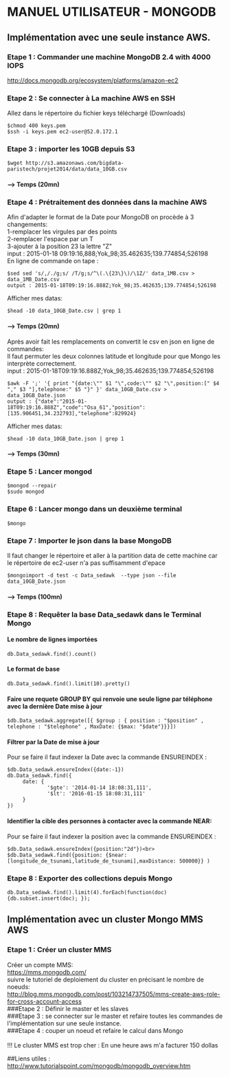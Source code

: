 # MANUEL UTILISATEUR - MONGODB

## Implémentation avec une seule instance AWS.

### Etape 1 : Commander une machine MongoDB 2.4 with 4000 IOPS 
http://docs.mongodb.org/ecosystem/platforms/amazon-ec2

### Etape 2 : Se connecter à La machine AWS en SSH
Allez dans le répertoire du fichier keys téléchargé (Downloads)
```shell
$chmod 400 keys.pem    
$ssh -i keys.pem ec2-user@52.0.172.1  
```

### Etape 3 : importer les 10GB depuis S3
```shell
$wget http://s3.amazonaws.com/bigdata-paristech/projet2014/data/data_10GB.csv
```
#### --> Temps (20mn)
### Etape 4 : Prétraitement des données dans la machine AWS
Afin d'adapter le format de la Date pour MongoDB on procède à 3 changements:<br>
1-remplacer les virgules par des points<br>
2-remplacer l'espace par un T<br>
3-ajouter à la position 23 la lettre "Z"<br>
input : 2015-01-18 09:19:16,888;Yok_98;35.462635;139.774854;526198<br>
En ligne de commande on tape :
```shell
$sed sed 's/,/./g;s/ /T/g;s/^\(.\{23\}\)/\1Z/' data_1MB.csv > data_1MB_Date.csv
output : 2015-01-18T09:19:16.888Z;Yok_98;35.462635;139.774854;526198
```
Afficher mes datas:
```shell
$head -10 data_10GB_Date.csv | grep 1
```
#### --> Temps (20mn)<br>
Après avoir fait les remplacements on convertit le csv en json en ligne de commandes:<br>
Il faut permuter les deux colonnes latitude et longitude pour que Mongo les interprète correctement.<br>
input : 2015-01-18T09:19:16.888Z;Yok_98;35.462635;139.774854;526198
```shell
$awk -F ';' '{ print "{date:\"" $1 "\",code:\"" $2 "\",position:[" $4 "," $3 "],telephone:" $5 "}" }' data_10GB_Date.csv > data_10GB_Date.json
output : {"date":"2015-01-18T09:19:16.888Z","code":"Osa_61","position":[135.906451,34.232793],"telephone":829924}
```
Afficher mes datas:
```shell
$head -10 data_10GB_Date.json | grep 1
```
#### --> Temps (30mn)
### Etape 5 : Lancer mongod
```shell
$mongod --repair
$sudo mongod
```
### Etape 6 : Lancer mongo dans un deuxième terminal <br>
```shell
$mongo
```
### Etape 7 : Importer le json dans la base MongoDB<br>
Il faut changer le répertoire et aller à la partition data de cette machine car le répertoire de ec2-user n'a pas suffisamment d'epace
```shell
$mongoimport -d test -c Data_sedawk  --type json --file data_10GB_Date.json 
```
#### --> Temps (100mn)<br>
### Etape 8 : Requêter la base Data_sedawk dans le Terminal Mongo<br>
#### Le nombre de lignes importées
```mongodb
db.Data_sedawk.find().count()
```
#### Le format de base
```mongodb
db.Data_sedawk.find().limit(10).pretty()
```
#### Faire une requete GROUP BY qui renvoie une seule ligne par téléphone avec la dernière Date mise à jour
```mongodb
$db.Data_sedawk.aggregate([{ $group : { position : "$position" , telephone : "$telephone" , MaxDate: {$max: "$date"}}}])
```
#### Filtrer par la Date de mise à jour<br>
Pour se faire il faut indexer la Date avec la commande ENSUREINDEX :
```mongodb
$db.Data_sedawk.ensureIndex({date:-1})
db.Data_sedawk.find({
     date: { 
             '$gte': '2014-01-14 18:08:31,111',
             '$lt': '2016-01-15 18:08:31,111' 
     }
})
```
#### Identifier la cible des personnes à contacter avec la commande NEAR:
Pour se faire il faut indexer la position avec la commande ENSUREINDEX :
```mongodb
$db.Data_sedawk.ensureIndex({position:"2d"})<br>
$db.Data_sedawk.find({position: {$near:[longitude_de_tsunami,latitude_de_tsunami],maxDistance: 500000}} )
```
### Etape 8 : Exporter des collections depuis Mongo<br>
```mongodb
db.Data_sedawk.find().limit(4).forEach(function(doc){db.subset.insert(doc); });
```
## Implémentation avec un cluster Mongo MMS AWS <br>
### Etape 1 : Créer un cluster MMS<br>
Créer un compte MMS:<br>
https://mms.mongodb.com/<br>
suivre le tutoriel de deploiement du cluster en précisant le nombre de noeuds:<br>
http://blog.mms.mongodb.com/post/103214737505/mms-create-aws-role-for-cross-account-access<br>
###Etape 2 : Définir le master et les slaves<br>
###Etape 3 : se connecter sur le master et refaire toutes les commandes de l'implémentation sur une seule instance.<br>
###Etape 4 : couper un noeud et refaire le calcul dans Mongo<br><br>
!!! Le cluster MMS est trop cher : En une heure aws m'a facturer 150 dollas<br>
 
##Liens utiles :<br>
http://www.tutorialspoint.com/mongodb/mongodb_overview.htm
